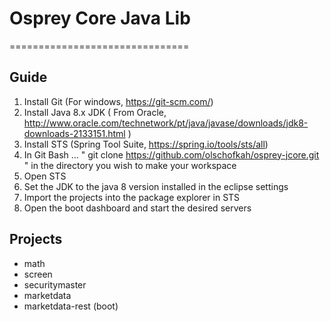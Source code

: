 # Osprey Core Java Lib
===============================

## Guide
1. Install Git (For windows, https://git-scm.com/)
2. Install Java 8.x JDK ( From Oracle, http://www.oracle.com/technetwork/pt/java/javase/downloads/jdk8-downloads-2133151.html )
3. Install STS (Spring Tool Suite, https://spring.io/tools/sts/all)
4. In Git Bash ... " git clone https://github.com/olschofkah/osprey-jcore.git " in the directory you wish to make your workspace
5. Open STS
6. Set the JDK to the java 8 version installed in the eclipse settings
7. Import the projects into the package explorer in STS
8. Open the boot dashboard and start the desired servers

## Projects
- math
- screen
- securitymaster
- marketdata
- marketdata-rest (boot)

